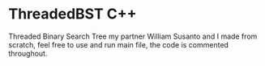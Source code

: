 # ThreadedBST C++
Threaded Binary Search Tree my partner William Susanto and I made from scratch, feel free to use and run main file, the code is commented throughout.  
